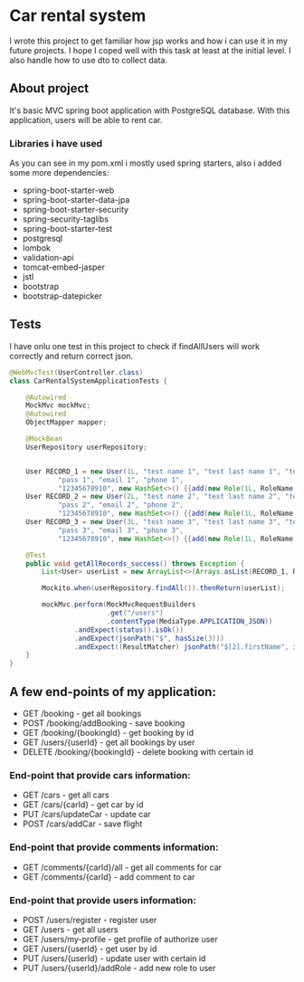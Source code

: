 # Car rental system

I wrote this project to get familiar how jsp works and how i can use it in my future projects.
I hope I coped well with this task at least at the initial level.
I also handle how to use dto to collect data.

## About project

It's basic MVC spring boot application with PostgreSQL database.
With this application, users will be able to rent car.

### Libraries i have used

As you can see in my pom.xml i mostly used spring starters, also i added some more dependencies:

- spring-boot-starter-web
- spring-boot-starter-data-jpa
- spring-boot-starter-security
- spring-security-taglibs
- spring-boot-starter-test
- postgresql
- lombok
- validation-api
- tomcat-embed-jasper
- jstl
- bootstrap
- bootstrap-datepicker

## Tests
I have onlu one test in this project to check if findAllUsers will work correctly and return correct json.
```java
@WebMvcTest(UserController.class)
class CarRentalSystemApplicationTests {

    @Autowired
    MockMvc mockMvc;
    @Autowired
    ObjectMapper mapper;

    @MockBean
    UserRepository userRepository;


    User RECORD_1 = new User(1L, "test name 1", "test last name 1", "test login 1",
            "pass 1", "email 1", "phone 1",
            "12345678910", new HashSet<>() {{add(new Role(1L, RoleName.CUSTOMER));}});
    User RECORD_2 = new User(2L, "test name 2", "test last name 2", "test login 2",
            "pass 2", "email 2", "phone 2",
            "12345678910", new HashSet<>() {{add(new Role(1L, RoleName.CUSTOMER));}});
    User RECORD_3 = new User(3L, "test name 3", "test last name 3", "test login 3",
            "pass 3", "email 3", "phone 3",
            "12345678910", new HashSet<>() {{add(new Role(1L, RoleName.CUSTOMER));}});

    @Test
    public void getAllRecords_success() throws Exception {
        List<User> userList = new ArrayList<>(Arrays.asList(RECORD_1, RECORD_2, RECORD_3));

        Mockito.when(userRepository.findAll()).thenReturn(userList);

        mockMvc.perform(MockMvcRequestBuilders
                        .get("/users")
                        .contentType(MediaType.APPLICATION_JSON))
                .andExpect(status().isOk())
                .andExpect(jsonPath("$", hasSize(3)))
                .andExpect((ResultMatcher) jsonPath("$[2].firstName", is("test name 2")));
    }
}
```

## A few end-points of my application: 

- GET  /booking                             - get all bookings
- POST /booking/addBooking                  - save booking
- GET  /booking/{bookingId}                 - get booking by id
- GET  /users/{userId}                      - get all bookings by user
- DELETE  /booking/{bookingId}              - delete booking with certain id

### End-point that provide cars information:
- GET  /cars                    - get all cars
- GET  /cars/{carId}            - get car by id
- PUT  /cars/updateCar          - update car
- POST /cars/addCar             - save flight

### End-point that provide comments information:
- GET  /comments/{carId}/all       - get all comments for car
- GET  /comments/{carId}            - add comment to car

### End-point that provide users information:
- POST  /users/register                 - register user
- GET   /users  - get all users
- GET   /users/my-profile - get profile of authorize user
- GET   /users/{userId} - get user by id
- PUT   /users/{userId} - update user with certain id
- PUT   /users/{userId}/addRole - add new role to user
